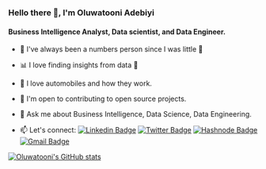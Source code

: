 ### Hello there 👋, I'm Oluwatooni Adebiyi

#### Business Intelligence Analyst, Data scientist, and Data Engineer.

- 🔢 I've always been a numbers person since I was little 👶
- 📊 I love finding insights from data 💙
- 🚗 I love automobiles and how they work.
- 👯 I'm open to contributing to open source projects.

- 💬 Ask me about Business Intelligence, Data Science, Data Engineering.


- 📫 Let's connect:
  [![Linkedin Badge](https://img.shields.io/badge/linkedin-%230077B5.svg?&style=for-the-badge&logo=linkedin&logoColor=white&link=https://www.linkedin.com/in/oluwatooni-adebiyi/)](https://www.linkedin.com/in/oluwatooni-adebiyi/)
  [![Twitter Badge](https://img.shields.io/badge/twitter-%231DA1F2.svg?&style=for-the-badge&logo=twitter&logoColor=white&link=https://twitter.com/mr_toonie)](https://twitter.com/mr_toonie)
  [![Hashnode Badge](https://img.shields.io/badge/Hashnode-2962FF?style=for-the-badge&logo=hashnode&logoColor=white)](https://oluwatooni.hashnode.dev/)
  [![Gmail Badge](https://img.shields.io/badge/gmail-c14438?&style=for-the-badge&logo=gmail&logoColor=white)](mailto:aoluwatooni@gmail.com)
  
 
 [![Oluwatooni's GitHub stats](https://github-readme-stats.vercel.app/api?username=aoluwatooni)](https://github.com/aoluwatooni/github-readme-stats)
